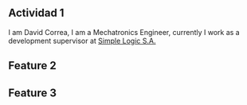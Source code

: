 ## Actividad 1
<p>I am David Correa, I am a Mechatronics Engineer, currently I work as a development supervisor at <a href="https://www.simplelogic.org">Simple Logic S.A. </a></br>

## Feature 2

## Feature 3